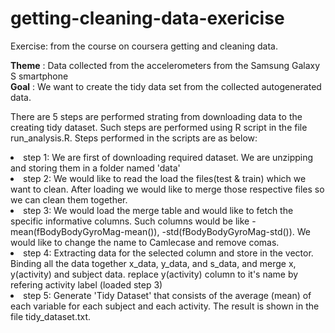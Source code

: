 # getting-cleaning-data-exericise
Exercise: from the course on coursera getting and cleaning data. 

<b>Theme</b> : Data collected from the accelerometers from the Samsung Galaxy S smartphone <br>
<b>Goal</b> : We want to create the tidy data set from the collected autogenerated data.

There are 5 steps are performed strating from downloading data to the creating tidy dataset.
Such steps are performed using R script in the file run_analysis.R.
Steps performed in the scripts are as below:


<li> step 1: We are first of downloading required dataset. 
        We are unzipping and storing them in a folder named 'data'
<li> step 2: We would like to read the load the files(test & train) which we want to clean.
        After loading we would like to merge those respective files so we can clean them together.
<li> step 3: We would load the merge table and would like to fetch the specific informative columns.
        Such columns would be like -mean(fBodyBodyGyroMag-mean()), -std(fBodyBodyGyroMag-std()).
        We would like to change the name to Camlecase and remove comas.
<li> step 4: Extracting data for the selected column and store in the vector.
        Binding all the data together x_data, y_data, and s_data, and merge x, y(activity) and subject data. 
        replace y(activity) column to it's name by refering activity label (loaded step 3)  
<li> step 5: Generate 'Tidy Dataset' that consists of the average (mean) of each variable for each subject and each activity. 
        The result is shown in the file tidy_dataset.txt.
